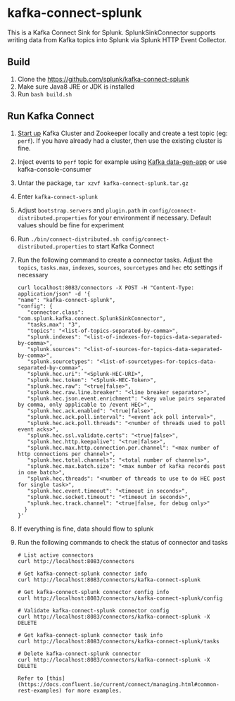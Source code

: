 # kafka-connect-splunk
This is a Kafka Connect Sink for Splunk.
SplunkSinkConnector supports writing data from Kafka topics into Splunk via Splunk HTTP Event Collector.


## Build
1. Clone the https://github.com/splunk/kafka-connect-splunk
2. Make sure Java8 JRE or JDK is installed
3. Run `bash build.sh`


## Run Kafka Connect
1. [Start up](https://kafka.apache.org/quickstart) Kafka Cluster and Zookeeper locally and create a test topic (eg: `perf`). If you have already had a cluster, then use the existing cluster is fine.
2. Inject events to `perf` topic for example using [Kafka data-gen-app](https://github.com/dtregonning/kafka-data-gen) or use kafka-console-consumer
3. Untar the package, `tar xzvf kafka-connect-splunk.tar.gz`
4. Enter `kafka-connect-splunk`
5. Adjust `bootstrap.servers` and `plugin.path` in `config/connect-distributed.properties` for your environment if necessary. Default values should be fine for experiment
6. Run `./bin/connect-distributed.sh config/connect-distributed.properties` to start Kafka Connect
7. Run the following command to create a connector tasks. Adjust the `topics`, `tasks.max`, `indexes`, `sources`, `sourcetypes` and `hec` etc settings if necessary

    ```
    curl localhost:8083/connectors -X POST -H "Content-Type: application/json" -d '{
    "name": "kafka-connect-splunk",
    "config": {
       "connector.class": "com.splunk.kafka.connect.SplunkSinkConnector",
       "tasks.max": "3",
       "topics": "<list-of-topics-separated-by-comma>",
       "splunk.indexes": "<list-of-indexes-for-topics-data-separated-by-comma>",
       "splunk.sources": "<list-of-sources-for-topics-data-separated-by-comma>",
       "splunk.sourcetypes": "<list-of-sourcetypes-for-topics-data-separated-by-comma>",
       "splunk.hec.uri": "<Splunk-HEC-URI>",
       "splunk.hec.token": "<Splunk-HEC-Token>",
       "splunk.hec.raw": "<true|false>",
       "splunk.hec.raw.line.breaker": "<line breaker separator>",
       "splunk.hec.json.event.enrichment": "<key value pairs separated by comma, only applicable to /event HEC>",
       "splunk.hec.ack.enabled": "<true|false>",
       "splunk.hec.ack.poll.interval": "<event ack poll interval>",
       "splunk.hec.ack.poll.threads": "<number of threads used to poll event acks>",
       "splunk.hec.ssl.validate.certs": "<true|false>",
       "splunk.hec.http.keepalive": "<true|false>",
       "splunk.hec.max.http.connection.per.channel": "<max number of http connections per channel>",
       "splunk.hec.total.channels": "<total number of channels>",
       "splunk.hec.max.batch.size": "<max number of kafka records post in one batch>",
       "splunk.hec.threads": "<number of threads to use to do HEC post for single task>",
       "splunk.hec.event.timeout": "<timeout in seconds>",
       "splunk.hec.socket.timeout": "<timeout in seconds>",
       "splunk.hec.track.channel": "<true|false, for debug only>"
      }
    }'

    ```
8. If everything is fine, data should flow to splunk
9. Run the following commands to check the status of connector and tasks

    ```
    # List active connectors
    curl http://localhost:8083/connectors

    # Get kafka-connect-splunk connector info
    curl http://localhost:8083/connectors/kafka-connect-splunk

    # Get kafka-connect-splunk connector config info
    curl http://localhost:8083/connectors/kafka-connect-splunk/config

    # Validate kafka-connect-splunk connector config
    curl http://localhost:8083/connectors/kafka-connect-splunk -X DELETE

    # Get kafka-connect-splunk connector task info
    curl http://localhost:8083/connectors/kafka-connect-splunk/tasks

    # Delete kafka-connect-splunk connector
    curl http://localhost:8083/connectors/kafka-connect-splunk -X DELETE

    Refer to [this](https://docs.confluent.io/current/connect/managing.html#common-rest-examples) for more examples.
    ```

